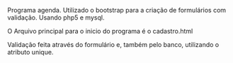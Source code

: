 Programa agenda.
Utilizado o bootstrap para a criação de formulários com validação.
Usando php5 e mysql.

O Arquivo principal para o inicio do programa é o cadastro.html

Validação feita através do formulário e, também pelo banco, utilizando o atributo unique.



